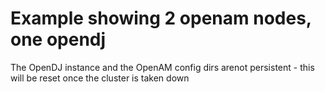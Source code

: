 # Example showing 2 openam nodes, one opendj


The OpenDJ instance and the OpenAM config dirs arenot persistent - this will be reset once the cluster is taken down

